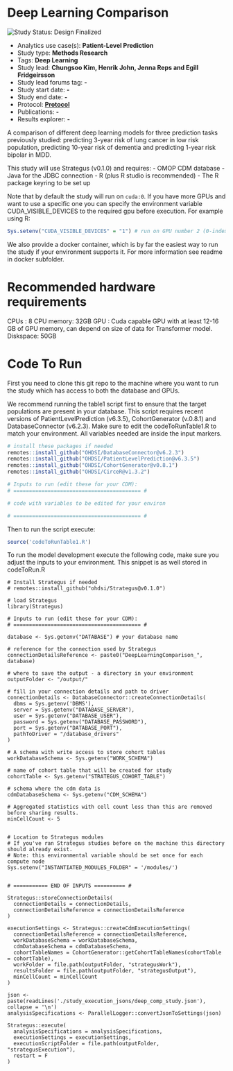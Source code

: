 Deep Learning Comparison
========================

<img src="https://img.shields.io/badge/Study%20Status-Design%20Finalized-brightgreen.svg" alt="Study Status: Design Finalized">

- Analytics use case(s): **Patient-Level Prediction**
- Study type: **Methods Research**
- Tags: **Deep Learning**
- Study lead: **Chungsoo Kim, Henrik John, Jenna Reps and Egill Fridgeirsson**
- Study lead forums tag: **-**
- Study start date: **-**
- Study end date: **-**
- Protocol: [**Protocol**](StudyProtocol.pdf)
- Publications: **-**
- Results explorer: **-**

A comparison of different deep learning models for three prediction tasks previously studied: predicting 3-year risk of lung cancer in low risk population, predicting 10-year risk of dementia and predicting 1-year risk bipolar in MDD.

This study will use Strategus (v0.1.0) and requires: - OMOP CDM database - Java for the JDBC connection - R (plus R studio is recommended) - The R package keyring to be set up

Note that by default the study will run on ```cuda:0```. If you have more GPUs and want to use a specific one you can specify the environment variable CUDA_VISIBLE_DEVICES to the required gpu before execution. For example using R:

```R
Sys.setenv("CUDA_VISIBLE_DEVICES" = "1") # run on GPU number 2 (0-indexed)
```

We also provide a docker container, which is by far the easiest way to run the study if your environment supports it. For more information see readme in docker subfolder.

# Recommended hardware requirements
CPUs : 8
CPU memory: 32GB
GPU : Cuda capable GPU with at least 12-16 GB of GPU memory, can depend on size of data for Transformer model. 
Diskspace: 50GB 

# Code To Run
First you need to clone this git repo to the machine where you want to run the study which has access to both the database and GPUs.

We recommend running the table1 script first to ensure that the target populations are present in your database. This script requires recent versions of PatientLevelPrediction (v6.3.5), CohortGenerator (v.0.8.1) and DatabaseConnector (v6.2.3). Make sure to edit the codeToRunTable1.R to match your environment. All variables needed are inside the input markers.

```r
# install these packages if needed
remotes::install_github("OHDSI/DatabaseConnector@v6.2.3")
remotes::install_github("OHDSI/PatientLevelPrediction@v6.3.5")
remotes::install_github("OHDSI/CohortGenerator@v0.8.1")
remotes::install_github("OHDSI/CirceR@v1.3.2")

# Inputs to run (edit these for your CDM):
# ========================================= #

# code with variables to be edited for your environ

# ========================================= #
```

Then to run the script execute:

``` r
source('codeToRunTable1.R')
```

To run the model development execute the following code, make sure you adjust the inputs to your environment. This snippet is as well stored in codeToRun.R

```{r}
# Install Strategus if needed
# remotes::install_github("ohdsi/Strategus@v0.1.0")

# load Strategus
library(Strategus)

# Inputs to run (edit these for your CDM):
# ========================================= #

database <- Sys.getenv("DATABASE") # your database name 

# reference for the connection used by Strategus
connectionDetailsReference <- paste0("DeepLearningComparison_", database)

# where to save the output - a directory in your environment
outputFolder <- "/output/"

# fill in your connection details and path to driver
connectionDetails <- DatabaseConnector::createConnectionDetails(
  dbms = Sys.getenv('DBMS'), 
  server = Sys.getenv("DATABASE_SERVER"), 
  user = Sys.getenv("DATABASE_USER"),
  password = Sys.getenv("DATABASE_PASSWORD"),
  port = Sys.getenv("DATABASE_PORT"),
  pathToDriver = "/database_drivers"
)

# A schema with write access to store cohort tables
workDatabaseSchema <- Sys.getenv("WORK_SCHEMA")

# name of cohort table that will be created for study
cohortTable <- Sys.getenv("STRATEGUS_COHORT_TABLE")

# schema where the cdm data is
cdmDatabaseSchema <- Sys.getenv("CDM_SCHEMA")

# Aggregated statistics with cell count less than this are removed before sharing results.
minCellCount <- 5


# Location to Strategus modules
# If you've ran Strategus studies before on the machine this directory should already exist.
# Note: this environmental variable should be set once for each compute node
Sys.setenv("INSTANTIATED_MODULES_FOLDER" = '/modules/')

 
# =========== END OF INPUTS ========== #

Strategus::storeConnectionDetails(
  connectionDetails = connectionDetails,
  connectionDetailsReference = connectionDetailsReference
)

executionSettings <- Strategus::createCdmExecutionSettings(
  connectionDetailsReference = connectionDetailsReference,
  workDatabaseSchema = workDatabaseSchema,
  cdmDatabaseSchema = cdmDatabaseSchema,
  cohortTableNames = CohortGenerator::getCohortTableNames(cohortTable = cohortTable),
  workFolder = file.path(outputFolder, "strategusWork"),
  resultsFolder = file.path(outputFolder, "strategusOutput"),
  minCellCount = minCellCount
)

json <- paste(readLines('./study_execution_jsons/deep_comp_study.json'), collapse = '\n')
analysisSpecifications <- ParallelLogger::convertJsonToSettings(json)

Strategus::execute(
  analysisSpecifications = analysisSpecifications,
  executionSettings = executionSettings,
  executionScriptFolder = file.path(outputFolder, "strategusExecution"),
  restart = F
)
```


